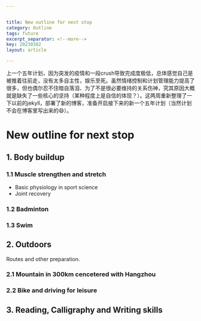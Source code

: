 ```yaml
---


title: New outline for next stop
category: Outline
tags: future
excerpt_separator: <!--more-->
key: 20230302
layout: article

---
```


上一个五年计划，因为突发的疫情和一段crush导致完成度极低，总体感觉自己是被推着往前走，没有太多自主性，娱乐至死。虽然情绪控制和计划管理能力提高了很多，但也偶尔忍不住暗自落泪、为了不是很必要维持的关系伤神，究其原因大概就是缺失了一些核心的坚持（某种程度上是自信的体现？）。这两周重新整理了一下以前的jekyll，部署了新的博客，准备开启接下来的新一个五年计划（当然计划不会在博客里写出来的😄）。

 <!--more-->

# New outline for next stop

## 1. Body buildup 
### 1.1 Muscle strengthen and stretch
 - Basic physiology in sport science
 - Joint recovery
### 1.2 Badminton
### 1.3 Swim


## 2. Outdoors
Routes and other preparation.

### 2.1 Mountain in 300km cencetered with Hangzhou

### 2.2 Bike and driving for leisure

## 3. Reading, Calligraphy and Writing skills